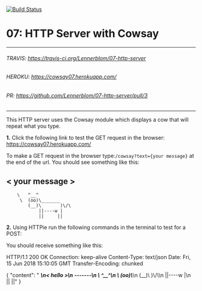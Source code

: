 [![Build Status](https://travis-ci.org/Lennerblom/07-http-server.svg?branch=master)](https://travis-ci.org/Lennerblom/07-http-server)
# 07: HTTP Server with Cowsay
___
###### TRAVIS: https://travis-ci.org/Lennerblom/07-http-server
###### HEROKU: https://cowsay07.herokuapp.com/
###### PR: https://github.com/Lennerblom/07-http-server/pull/3
___
This HTTP server uses the Cowsay module which displays a cow that will repeat what you type.  

**1.** Click the following link to test the GET request in the browser:  https://cowsay07.herokuapp.com/

To make a GET request in the browser type:`/cowsay?text={your message}` at the end of the url.  You should see something like this:

< your message >
 -------
        \   ^__^
         \  (oo)\_______
            (__)\       )\/\
                ||----w |
                ||     ||


**2.** Using HTTPie run the following commands in the terminal to test for a POST:


You should receive something like this:


HTTP/1.1 200 OK
Connection: keep-alive
Content-Type: text/json
Date: Fri, 15 Jun 2018 15:10:05 GMT
Transfer-Encoding: chunked


{
    "content": " _______\n< hello >\n -------\n        \\   ^__^\n         \\ (oo)\\_______\n            (__)\\  )\\/\\\n                ||----w |\n              ||     ||"
}
